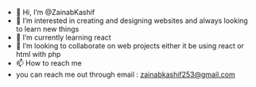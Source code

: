 - 👋 Hi, I’m @ZainabKashif
- 👀 I’m interested in creating and designing websites and always looking to learn new things
- 🌱 I’m currently learning react
- 💞️ I’m looking to collaborate on web projects either it be using react or html with php
- 📫 How to reach me 
- you can reach me out through email : zainabkashif253@gmail.com

<!---
ZainabKashif/ZainabKashif is a ✨ special ✨ repository because its `README.md` (this file) appears on your GitHub profile.
You can click the Preview link to take a look at your changes.
--->
